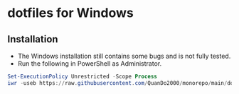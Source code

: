 # dotfiles for Windows

## Installation

- The Windows installation still contains some bugs and is not fully tested.
- Run the following in PowerShell as Administrator.

```powershell
Set-ExecutionPolicy Unrestricted -Scope Process
iwr -useb https://raw.githubusercontent.com/QuanDo2000/monorepo/main/dotfiles/install.ps1 | iex
```
